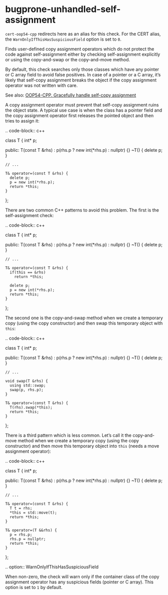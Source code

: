 bugprone-unhandled-self-assignment
==================================

`cert-oop54-cpp` redirects here as an alias for this check. For the CERT
alias, the `WarnOnlyIfThisHasSuspiciousField` option is set to `0`.

Finds user-defined copy assignment operators which do not protect the
code against self-assignment either by checking self-assignment
explicitly or using the copy-and-swap or the copy-and-move method.

By default, this check searches only those classes which have any
pointer or C array field to avoid false positives. In case of a pointer
or a C array, it’s likely that self-copy assignment breaks the object if
the copy assignment operator was not written with care.

See also:
[OOP54-CPP. Gracefully handle self-copy assignment](https://wiki.sei.cmu.edu/confluence/display/cplusplus/OOP54-CPP.+Gracefully+handle+self-copy+assignment)

A copy assignment operator must prevent that self-copy assignment ruins
the object state. A typical use case is when the class has a pointer
field and the copy assignment operator first releases the pointed object
and then tries to assign it:

.. code-block:: c++

class T { int\* p;

public: T(const T &rhs) : p(rhs.p ? new int(\*rhs.p) : nullptr) {} ~T()
{ delete p; }

    // ...

    T& operator=(const T &rhs) {
      delete p;
      p = new int(*rhs.p);
      return *this;
    }

};

There are two common C++ patterns to avoid this problem. The first is
the self-assignment check:

.. code-block:: c++

class T { int\* p;

public: T(const T &rhs) : p(rhs.p ? new int(\*rhs.p) : nullptr) {} ~T()
{ delete p; }

    // ...

    T& operator=(const T &rhs) {
      if(this == &rhs)
        return *this;

      delete p;
      p = new int(*rhs.p);
      return *this;
    }

};

The second one is the copy-and-swap method when we create a temporary
copy (using the copy constructor) and then swap this temporary object
with `this`:

.. code-block:: c++

class T { int\* p;

public: T(const T &rhs) : p(rhs.p ? new int(\*rhs.p) : nullptr) {} ~T()
{ delete p; }

    // ...

    void swap(T &rhs) {
      using std::swap;
      swap(p, rhs.p);
    }

    T& operator=(const T &rhs) {
      T(rhs).swap(*this);
      return *this;
    }

};

There is a third pattern which is less common. Let’s call it the
copy-and-move method when we create a temporary copy (using the copy
constructor) and then move this temporary object into `this` (needs a
move assignment operator):

.. code-block:: c++

class T { int\* p;

public: T(const T &rhs) : p(rhs.p ? new int(\*rhs.p) : nullptr) {} ~T()
{ delete p; }

    // ...

    T& operator=(const T &rhs) {
      T t = rhs;
      *this = std::move(t);
      return *this;
    }

    T& operator=(T &&rhs) {
      p = rhs.p;
      rhs.p = nullptr;
      return *this;
    }

};

.. option:: WarnOnlyIfThisHasSuspiciousField

When non-zero, the check will warn only if the container class of the
copy assignment operator has any suspicious fields (pointer or C array).
This option is set to `1` by default.
